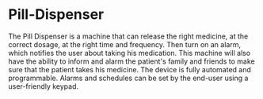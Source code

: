 # Pill-Dispenser


The Pill Dispenser is a machine that can release the right medicine, at the correct dosage, at the right time and frequency. Then turn on an alarm, which notifies the user about taking his medication. This machine will also have the ability to inform and alarm the patient's family and friends to make sure that the patient takes his medicine. The device is fully automated and programmable. Alarms and schedules can be set by the end-user using a user-friendly keypad. 





